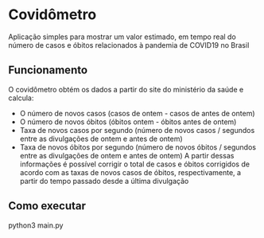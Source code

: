 # Covidômetro
Aplicação simples para mostrar um valor estimado, em tempo real do número de casos e óbitos relacionados à pandemia de COVID19 no Brasil

## Funcionamento
O covidômetro obtém os dados a partir do site do ministério da saúde e calcula:
* O número de novos casos (casos de ontem - casos de antes de ontem)
* O número de novos óbitos (óbitos ontem - óbitos antes de ontem)
* Taxa de novos casos por segundo (número de novos casos / segundos entre as divulgações de ontem e antes de ontem)
* Taxa de novos óbitos por segundo (número de novos óbitos / segundos entre as divulgações de ontem e antes de ontem)
A partir dessas informações é possível corrigir o total de casos e óbitos corrigidos de acordo com as taxas de novos casos de óbitos, respectivamente, a partir do tempo passado desde a última divulgação

## Como executar
python3 main.py
